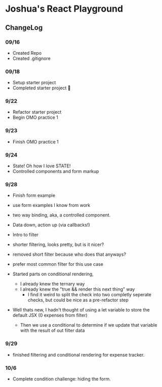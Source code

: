 # Joshua's React Playground

## ChangeLog

### 09/16
- Created Repo
- Created .gitignore
### 09/18
- Setup starter project
- Completed starter project 🥳

### 9/22
- Refactor starter project
- Begin OMO practice 1

### 9/23
- Finish OMO practice 1
### 9/24
- State! Oh how I love STATE!
- Controlled components and form markup

### 9/28
- Finish form example
- use form examples I know from work
- two way binding, aka, a controlled component.
- Data down, action up (via callbacks!)
- Intro to filter
- shorter filtering, looks pretty, but is it nicer?
- removed short filter because who does that anyways?
- prefer most common filter for this use case
- Started parts on conditional rendering,
    - I already knew the ternary way
    - I already knew the "true && render this next thing" way
        - I find it weird to split the check into two completly seperate checks, but could be nice as a pre-refactor step

- Well thats new, I hadn't thought of using a let variable to store the default JSX (0 expenses from filter)
    - Then we use a conditional to determine if we update that variable with the result of out filter data

### 9/29
- finished filtering and conditional rendering for expense tracker.

### 10/6
- Complete condition challenge: hiding the form.